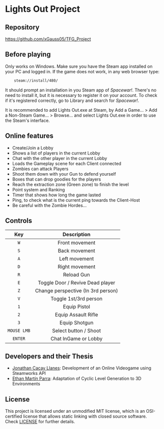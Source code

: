 # Lights Out Project

## Repository
https://github.com/xGauss05/TFG_Project

## Before playing
Only works on Windows.
Make sure you have the Steam app installed on your PC and logged in.
If the game does not work, in any web browser type:
```cmd
    steam://install/480/
```
It should prompt an installation in you Steam app of *Spacewar!*. There's no need to install it, but it is necessary to register it on your account.
To check if it's registered correctly, go to Library and search for *Spacewar!*.

It is recommended to add Lights Out.exe at Steam, by Add a Game... > Add a Non-Steam Game... > Browse... and select Lights Out.exe in order to use the Steam's interface.

## Online features
- Create/Join a Lobby
- Shows a list of players in the current Lobby
- Chat with the other player in the current Lobby
- Loads the Gameplay scene for each Client connected
- Zombies can attack Players
- Shoot them down with your Gun to defend yourself
- Boxes that can drop goodies for the players
- Reach the extraction zone (Green zone) to finish the level
- Point system and Ranking
- Timer that shows how long the game lasted
- Ping, to check what is the current ping towards the Client-Host
- Be careful with the Zombie Hordes...
  
## Controls
| Key | Description |
| :----: | :-----------: | 
| <code>W</code> | Front movement | 
| <code>S</code> | Back movement | 
| <code>A</code> | Left movement | 
| <code>D</code> | Right movement | 
| <code>R</code> | Reload Gun | 
| <code>E</code> | Toggle Door / Revive Dead player | 
| <code>Z</code> | Change perspective (In 3rd person) |
| <code>V</code> | Toggle 1st/3rd person |
| <code>1</code> | Equip Pistol |
| <code>2</code> | Equip Assault Rifle |
| <code>3</code> | Equip Shotgun |
| <code>MOUSE LMB</code> | Select button / Shoot |
| <code>ENTER</code> | Chat InGame or Lobby |

## Developers and their Thesis
+ [Jonathan Cacay Llanes](https://github.com/xGauss05): Development of an Online Videogame using Steamworks API
+ [Ethan Martín Parra](https://github.com/Ethanm-0371): Adaptation of Cyclic Level Generation to 3D Environments

## License
This project is licensed under an unmodified MIT license, which is an OSI-certified license that allows static linking with closed source software. Check [LICENSE](LICENSE) for further details.
